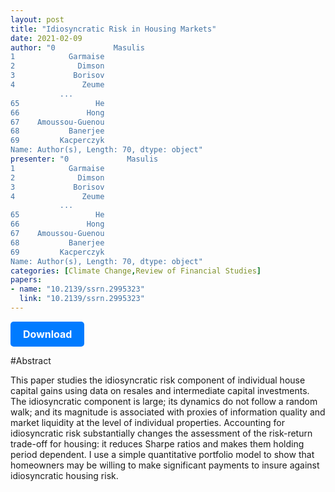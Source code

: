 ```yaml
---
layout: post
title: "Idiosyncratic Risk in Housing Markets"
date: 2021-02-09
author: "0             Masulis
1            Garmaise
2              Dimson
3             Borisov
4               Zeume
           ...       
65                 He
66               Hong
67    Amoussou-Guenou
68           Banerjee
69         Kacperczyk
Name: Author(s), Length: 70, dtype: object"
presenter: "0             Masulis
1            Garmaise
2              Dimson
3             Borisov
4               Zeume
           ...       
65                 He
66               Hong
67    Amoussou-Guenou
68           Banerjee
69         Kacperczyk
Name: Author(s), Length: 70, dtype: object"
categories: [Climate Change,Review of Financial Studies]
papers:
- name: "10.2139/ssrn.2995323"
  link: "10.2139/ssrn.2995323"
---
```


<p>
  <a href='https://sci.bban.top/pdf/10.2139/ssrn.2995323.pdf' class='button'>
    Download
  </a>
</p>

<style>
  .button {
    display: inline-block;
    padding: 10px 20px;
    background-color: #007bff;
    color: #fff;
    text-decoration: none;
    border-radius: 5px;
    font-size: 16px;
    font-weight: bold;
  }
</style>

#Abstract
<p>This paper studies the idiosyncratic risk component of individual house capital gains using data on resales and intermediate capital investments. The idiosyncratic component is large; its dynamics do not follow a random walk; and its magnitude is associated with proxies of information quality and market liquidity at the level of individual properties. Accounting for idiosyncratic risk substantially changes the assessment of the risk-return trade-off for housing: it reduces Sharpe ratios and makes them holding period dependent. I use a simple quantitative portfolio model to show that homeowners may be willing to make significant payments to insure against idiosyncratic housing risk.</p>
